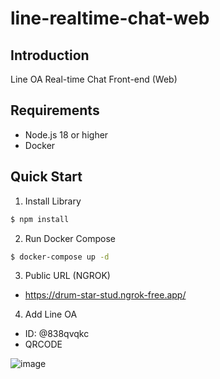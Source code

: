 # line-realtime-chat-web

## Introduction
Line OA Real-time Chat Front-end (Web)
## Requirements
- Node.js 18 or higher
- Docker
## Quick Start
1. Install Library
``` bash
$ npm install
```
2. Run Docker Compose
``` bash
$ docker-compose up -d
```
3. Public URL (NGROK)
- https://drum-star-stud.ngrok-free.app/
4. Add Line OA
- ID: @838qvqkc
- QRCODE
  
![image](https://github.com/Much-Arisz/line-realtime-chat-web/assets/56961503/3407b73b-247b-4472-b0f3-49936801da0b)
